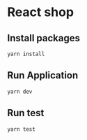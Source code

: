 # React shop

## Install packages

```
yarn install
```

## Run Application

```
yarn dev
```

## Run test

```
yarn test
```

